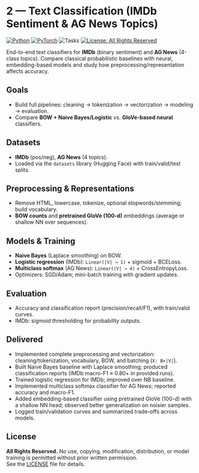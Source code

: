 # 2 — Text Classification (IMDb Sentiment & AG News Topics)

[![Python](https://img.shields.io/badge/Python-3.10-informational)]()
[![PyTorch](https://img.shields.io/badge/PyTorch-2.x-red)]()
![Tasks](https://img.shields.io/badge/Tasks-Sentiment%20%7C%20Topic%20Classification-blue)
[![License: All Rights Reserved](https://img.shields.io/badge/License-All%20Rights%20Reserved-lightgrey.svg)](../LICENSE)

End-to-end text classifiers for **IMDb** (binary sentiment) and **AG News** (4-class topics). Compare classical probabilistic baselines with neural, embedding-based models and study how preprocessing/representation affects accuracy.

## Goals
- Build full pipelines: cleaning → tokenization → vectorization → modeling → evaluation.
- Compare **BOW + Naive Bayes/Logistic** vs. **GloVe-based neural** classifiers.

## Datasets
- **IMDb** (pos/neg), **AG News** (4 topics).
- Loaded via the `datasets` library (Hugging Face) with train/valid/test splits.

## Preprocessing & Representations
- Remove HTML, lowercase, tokenize, optional stopwords/stemming; build vocabulary.
- **BOW counts** and **pretrained GloVe (100-d)** embeddings (average or shallow NN over sequences).

## Models & Training
- **Naive Bayes** (Laplace smoothing) on BOW.
- **Logistic regression** (IMDb): `Linear(|V| → 1)` + sigmoid + BCELoss.
- **Multiclass softmax** (AG News): `Linear(|V| → 4)` + CrossEntropyLoss.
- Optimizers: SGD/Adam; mini-batch training with gradient updates.

## Evaluation
- Accuracy and classification report (precision/recall/F1), with train/valid curves.
- IMDb: sigmoid thresholding for probability outputs.

## Delivered
- Implemented complete preprocessing and vectorization: cleaning/tokenization, vocabulary, BOW, and batching (`X: B×|V|`).
- Built Naive Bayes baseline with Laplace smoothing; produced classification reports (IMDb macro-F1 ≈ 0.80+ in provided runs).
- Trained logistic regression for IMDb; improved over NB baseline.
- Implemented multiclass softmax classifier for AG News; reported accuracy and macro-F1.
- Added embedding-based classifier using pretrained GloVe (100-d) with a shallow NN head; observed better generalization on noisier samples.
- Logged train/validation curves and summarized trade-offs across models.


## License
**All Rights Reserved.** No use, copying, modification, distribution, or model training is permitted without prior written permission.  
See the [LICENSE](./LICENSE) file for details.

